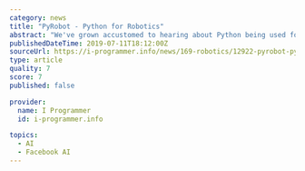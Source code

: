 ```yaml
---
category: news
title: "PyRobot - Python for Robotics"
abstract: "We've grown accustomed to hearing about Python being used for pretty much everything, albeit mostly for data science. It's time to consider it for robotics too. The same way Python provides a higher level of abstraction over programming concepts, so does ..."
publishedDateTime: 2019-07-11T18:12:00Z
sourceUrl: https://i-programmer.info/news/169-robotics/12922-pyrobot-python-for-robotics.html
type: article
quality: 7
score: 7
published: false

provider:
  name: I Programmer
  id: i-programmer.info

topics:
  - AI
  - Facebook AI
---
```

